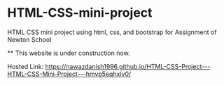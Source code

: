 # HTML-CSS-mini-project
HTML CSS mini project using html, css, and bootstrap for Assignment of Newton School

** This website is under construction now.

Hosted Link: https://nawazdanish1996.github.io/HTML-CSS-Project---HTML-CSS-Mini-Project---hmvp5eqhxlv0/

